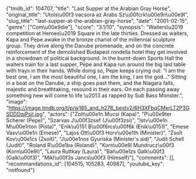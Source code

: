 {"tmdb_id": 104707, "title": "Last Supper at the Arabian Gray Horse", "original_title": "Utols\u00f3 vacsora az Arabs Sz\u00fcrk\u00e9n\u00e9l", "slug_title": "last-supper-at-the-arabian-gray-horse", "date": "2001-02-15", "genre": ["Com\u00e9die"], "score": "3.1/10", "synopsis": "Waiters\u2019 competition at Heroes\u2019 Square in the late thirties. Dressed as waiters, Kapa and Pepe awake in the bronze chariot of the millennial sculpture group. They drive along the Danube promenade, and on the concrete reinforcement of the demolished Budapest rondella hotel they get involved in a showdown of political background. In the burnt-down Sports Hall the waiters train for a last supper, Pepe and Kapa run around the big laid table with trays in their hands. While doing so, Pepe keeps crying out: \"I am the best one, I am the most beautiful one, I am the king, I am the god...\" Sitting in a boat on the Danube, a ship goes past them, and the Niagara falls, majestic and breathtaking, resound in their ears. On each passing away something new will come to life \u2013 as rapped by Sub Bass Monster.", "image": "https://image.tmdb.org/t/p/w185_and_h278_bestv2/6H3XFbqCMxrLT2P3GSDDDqjPsiI.jpg", "actors": ["Zolt\u00e1n Mucsi (Kapa)", "P\u00e9ter Scherer (Pepe)", "Szarvas J\u00f3zsef (J\u00f3zsi)", "Istv\u00e1n M\u00e1rton (Pista)", "Enik\u0151 B\u00f6rcs\u00f6k (Enik\u0151)", "Emese Vasv\u00e1ri (Emese)", "Lajos Ott\u00f3 Horv\u00e1th (Minister)", "Zsolt Kov\u00e1cs (Zsolt)", "J\u00e1nos Gyuriska  (Minister's aid)", "Judit Schell (Judit)", "Roland R\u00e1ba (Roland)", "Korn\u00e9l Mundrucz\u00f3 (Korn\u00e9l)", "Laura Ruttkay (Laura)", "Bal\u00e1zs Galk\u00f3 (Galk\u00f3)", "Mikl\u00f3s Jancs\u00f3 (Himself)"], "comments": [], "recommandations_id": [104515, 105283, 40987], "youtube_key": "notfound"}
